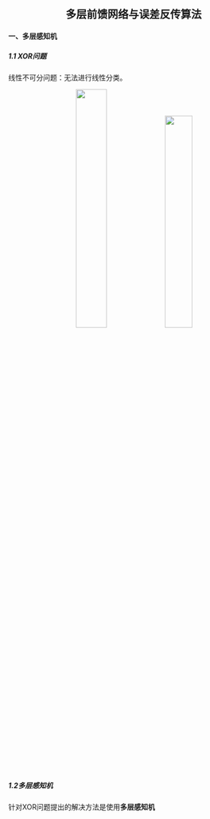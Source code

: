 
## <div align="center">多层前馈网络与误差反传算法</div>
#### 一、多层感知机
##### 1.1 XOR问题
线性不可分问题：无法进行线性分类。

<p align="center">
  <img src="E:\obsidian\lifeos\3. 资源\研究生课程\研一下\神经网络与深度学习\作业1\线性不可分1.png" width="35%">
  <img src="E:\obsidian\lifeos\3. 资源\研究生课程\研一下\神经网络与深度学习\作业1\线性不可分2.png" width="33%">
</p>

##### 1.2多层感知机
针对XOR问题提出的解决方法是使用<b>多层感知机 </b>
